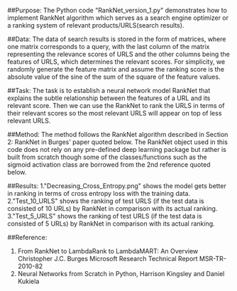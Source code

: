 ##Purpose:
The Python code "RankNet_version_1.py" demonstrates how to implement RankNet algorithm which serves as a search engine optimizer or a ranking system of relevant products/URLS(search results).

##Data:
The data of search results is stored in the form of matrices, where one matrix corresponds to a query,
with the last column of the matrix representing the relevance scores of URLS
and the other columns being the features of URLS, which determines the relevant scores.
For simplicity, we randomly generate the feature matrix and
assume the ranking score is the absolute value of the sine of the sum of the square of the feature values.

##Task:
The task is to establish a neural network model RankNet that explains the subtle
relationship between the features of a URL and its relevant score.
Then we can use the RankNet to rank the URLS in terms of their relevant scores
so the most relevant URLS will appear on top of less relevant URLS.

##Method:
The method follows the RankNet algorithm described in Section 2: RankNet in Burges' paper
quoted below.
The RankNet object used in this code does not rely on
any pre-defined deep learning package but rather is built from scratch
though some of the classes/functions
such as the sigmoid activation class are borrowed from the 2nd reference quoted below.

##Results:
1."Decreasing_Cross_Entropy.png" shows the model gets better in ranking in terms of cross entropy loss with the training data.
2."Test_10_URLS" shows the ranking of test URLS (if the test data is consisted of 10 URLs) by RankNet in comparison with its actual ranking.
3."Test_5_URLS" shows the ranking of test URLS (if the test data is consisted of 5 URLs) by RankNet in comparison with its actual ranking.

##Reference:
1. From RankNet to LambdaRank to LambdaMART: An Overview
Christopher J.C. Burges
Microsoft Research Technical Report MSR-TR-2010-82
2. Neural Networks from Scratch in Python, Harrison Kingsley and Daniel Kukiela


